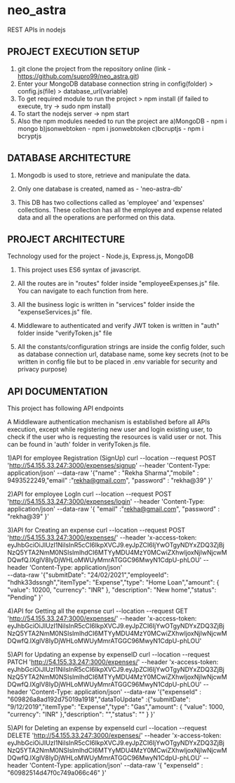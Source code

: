 # neo_astra
REST APIs in nodejs

## PROJECT EXECUTION SETUP
1) git clone the project from the repository online 
(link - https://github.com/supro99/neo_astra.git)
2) Enter your MongoDB database connection string in config(folder) > config.js(file) > database_url(variable)
3) To get required module to run the project > npm install (if failed to execute, try -> sudo npm install)
4) To start the nodejs server -> npm start
5) Also the npm modules needed to run the project are 
	a)MongoDB - npm i mongo
	b)jsonwebtoken - npm i jsonwebtoken
	c)bcruptjs - npm i bcryptjs


## DATABASE ARCHITECTURE
1) Mongodb is used to store, retrieve and manipulate the data.

2) Only one database is created, named as - 'neo-astra-db'

3) This DB has two collections called as 'employee' and 'expenses' collections.
    These collection has all the employee and expense related data and all the operations are performed on this data.


## PROJECT ARCHITECTURE
Technology used for the project - Node.js, Express.js, MongoDB

1) This project uses ES6 syntax of javascript.

2) All the routes are in "routes" folder inside "employeeExpenses.js" file. You can navigate to each function from here.

3) All the business logic is written in "services" folder inside the "expenseServices.js" file.

4) Middleware to authenticated and verify JWT token is written in "auth" folder inside "verifyToken.js" file

5) All the constants/configuration strings are inside the config folder, such as database connection url, database name, some key secrets (not to be written in config file but to be placed in .env variable for security and privacy purpose)


## API DOCUMENTATION
This project has following API endpoints

A Middleware authentication mechanism is established before all APIs execution, except while registering new user and login existing user, to check if the user who is requesting the resources is valid user or not. 
This can be found in 'auth' folder in verifyToken.js file.

1)API for employee Registration (SignUp)
		curl --location --request POST 'http://54.155.33.247:3000/expenses/signup' \--header 'Content-Type: application/json' \--data-raw '{"name" : "Rekha Sharma","mobile"  : 9493522249,"email" :"rekha@gmail.com", "password" : "rekha@39" }'


2)API for employee LogIn
		curl --location --request POST 'http://54.155.33.247:3000/expenses/login' \--header 'Content-Type: application/json' \--data-raw '{
		"email" :"rekha@gmail.com", "password" : "rekha@39"   }'

3)API for Creating an expense
		curl --location --request POST 'http://54.155.33.247:3000/expenses/' \--header 'x-access-token: eyJhbGciOiJIUzI1NiIsInR5cCI6IkpXVCJ9.eyJpZCI6IjYwOTgyNDYxZDQ3ZjBjNzQ5YTA2NmM0NSIsImlhdCI6MTYyMDU4MzY0MCwiZXhwIjoxNjIwNjcwMDQwfQ.IXglV8IyDjWHLoMWUyMmrATGGC96MwyN1CdpU-phLOU' \--header 'Content-Type: application/json' \
--data-raw '{"submitDate": "24/02/2021","employeeId": "hdhk33dssngh","itemType": "Expense","type": "Home Loan","amount": { "value": 10200, "currency": "INR" },
"description": "New home","status": "Pending" }'

4)API for Getting all the expense 
		curl --location --request GET 'http://54.155.33.247:3000/expenses/' \--header 'x-access-token: eyJhbGciOiJIUzI1NiIsInR5cCI6IkpXVCJ9.eyJpZCI6IjYwOTgyNDYxZDQ3ZjBjNzQ5YTA2NmM0NSIsImlhdCI6MTYyMDU4MzY0MCwiZXhwIjoxNjIwNjcwMDQwfQ.IXglV8IyDjWHLoMWUyMmrATGGC96MwyN1CdpU-phLOU'

5)API for Updating an expense by expenseID
		curl --location --request PATCH 'http://54.155.33.247:3000/expenses/' \--header 'x-access-token: eyJhbGciOiJIUzI1NiIsInR5cCI6IkpXVCJ9.eyJpZCI6IjYwOTgyNDYxZDQ3ZjBjNzQ5YTA2NmM0NSIsImlhdCI6MTYyMDU4MzY0MCwiZXhwIjoxNjIwNjcwMDQwfQ.IXglV8IyDjWHLoMWUyMmrATGGC96MwyN1CdpU-phLOU' \--header 'Content-Type: application/json' \--data-raw '{"expenseId" : "609826a8ad192d75019a1918","dataToUpdate" :{"submitDate": "9/12/2019","itemType": "Expense","type": "Gas","amount": { "value": 1000, "currency": "INR" },"description": "","status": "" } }'

5)API for Deleting an expense by expenseId
 		curl --location --request DELETE 'http://54.155.33.247:3000/expenses/' \--header 'x-access-token: eyJhbGciOiJIUzI1NiIsInR5cCI6IkpXVCJ9.eyJpZCI6IjYwOTgyNDYxZDQ3ZjBjNzQ5YTA2NmM0NSIsImlhdCI6MTYyMDU4MzY0MCwiZXhwIjoxNjIwNjcwMDQwfQ.IXglV8IyDjWHLoMWUyMmrATGGC96MwyN1CdpU-phLOU' \--header 'Content-Type: application/json' \--data-raw '{ "expenseId" : "60982514d47f0c749a066c46" }'
		
